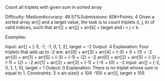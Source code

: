 Count all triplets with given sum in sorted array

Difficulty: MediumAccuracy: 48.57%Submissions: 60K+Points: 4
Given a sorted array arr[] and a target value, the task is to count triplets (i, j, k) of valid indices, such that arr[i] + arr[j] + arr[k] = target and i < j < k.

Examples:

Input: arr[] = [-3, -1, -1, 0, 1, 2], target = -2
Output: 4
Explanation: Four triplets that add up to -2 are:
arr[0] + arr[3] + arr[4] = (-3) + 0 + (1) = -2
arr[0] + arr[1] + arr[5] = (-3) + (-1) + (2) = -2
arr[0] + arr[2] + arr[5] = (-3) + (-1) + (2) = -2
arr[1] + arr[2] + arr[3] = (-1) + (-1) + (0) = -2
Input: arr[] = [-2, 0, 1, 1, 5], target = 1
Output: 0
Explanation: There is no triplet whose sum is equal to 1. 
Constraints:
3 ≤ arr.size() ≤ 104
-105 ≤ arr[i], target ≤ 105

